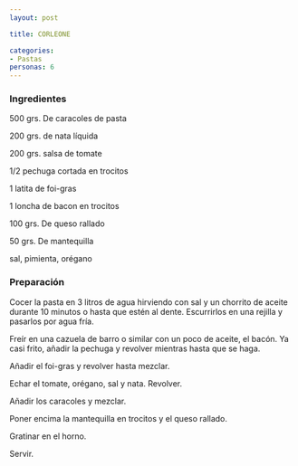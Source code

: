 ```yaml
---
layout: post

title: CORLEONE

categories:
- Pastas
personas: 6 
---
```


<h3>Ingredientes</h3>
500 grs. De caracoles de pasta

200 grs. de nata líquida

200 grs. salsa de tomate

1/2 pechuga cortada en trocitos

1 latita de foi-gras

1 loncha de bacon en trocitos

100 grs. De queso rallado

50 grs. De mantequilla

sal, pimienta, orégano

<h3>Preparación</h3>
Cocer la pasta en 3 litros de agua hirviendo con sal y un chorrito de aceite durante 10 minutos o hasta que estén al dente. Escurrirlos en una rejilla y pasarlos por agua fría.

Freír en una cazuela de barro o similar con un poco de aceite, el bacón. Ya casi frito, añadir la pechuga y revolver mientras hasta que se haga.

Añadir el foi-gras y revolver hasta mezclar.

Echar el tomate, orégano, sal y nata. Revolver.

Añadir los caracoles y mezclar.

Poner encima la mantequilla en trocitos y el queso rallado.

Gratinar en el horno.

Servir.

